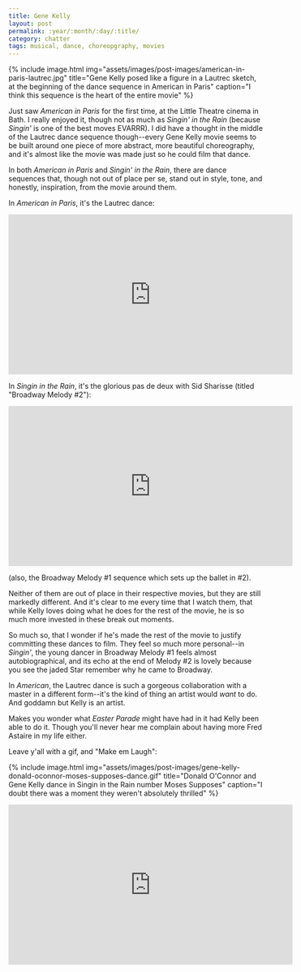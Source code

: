 ```yaml
---
title: Gene Kelly
layout: post
permalink: :year/:month/:day/:title/
category: chatter
tags: musical, dance, choreopgraphy, movies
---
```


{% include image.html
  img="assets/images/post-images/american-in-paris-lautrec.jpg"
  title="Gene Kelly posed like a figure in a Lautrec sketch, at the beginning of the dance sequence in American in Paris"
  caption="I think this sequence is the heart of the entire movie"
%}

Just saw _American in Paris_ for the first time, at the Little Theatre cinema in Bath. I really enjoyed it, though not as much as _Singin' in the Rain_ (because _Singin'_ is one of the best moves EVARRR). I did have a thought in the middle of the Lautrec dance sequence though--every Gene Kelly movie seems to be built around one piece of more abstract, more beautiful choreography, and it's almost like the movie was made just so he could film that dance.

<!-- more -->

In both _American in Paris_ and _Singin' in the Rain_, there are dance sequences that, though not out of place per se, stand out in style, tone, and honestly, inspiration, from the movie around them.

In _American in Paris_, it's the Lautrec dance:

<div class="videowrapper">
  <iframe width="560" height="315" src="https://www.youtube-nocookie.com/embed/Aj36fJIsW9s?rel=0&amp;showinfo=0" frameborder="0" allowfullscreen></iframe>
</div>

In _Singin in the Rain_, it's the glorious pas de deux with Sid Sharisse (titled "Broadway Melody #2"):

<div class="videowrapper">
  <iframe width="560" height="315" src="https://www.youtube-nocookie.com/embed/QOxpnWbzOco?rel=0&amp;showinfo=0" frameborder="0" allowfullscreen></iframe>
</div>

(also, the Broadway Melody #1 sequence which sets up the ballet in #2).

Neither of them are out of place in their respective movies, but they are still markedly different. And it's clear to me every time that I watch them, that while Kelly loves doing what he does for the rest of the movie, he is so much more invested in these break out moments.

So much so, that I wonder if he's made the rest of the movie to justify committing these dances to film. They feel so much more personal--in _Singin'_, the young dancer in Broadway Melody #1 feels almost autobiographical, and its echo at the end of Melody #2 is lovely because you see the jaded Star remember why he came to Broadway.

In _American_, the Lautrec dance is such a gorgeous collaboration with a master in a different form--it's the kind of thing an artist would _want_ to do. And goddamn but Kelly is an artist.

Makes you wonder what _Easter Parade_ might have had in it had Kelly been able to do it. Though you'll never hear me complain about having more Fred Astaire in my life either.

Leave y'all with a gif, and "Make em Laugh":

{% include image.html
  img="assets/images/post-images/gene-kelly-donald-oconnor-moses-supposes-dance.gif"
  title="Donald O'Connor and Gene Kelly dance in Singin in the Rain number Moses Supposes"
  caption="I doubt there was a moment they weren't absolutely thrilled"
%}

<div class="videowrapper"><iframe width="560" height="315" src="https://www.youtube-nocookie.com/embed/SND3v0i9uhE?rel=0&amp;showinfo=0" frameborder="0" allowfullscreen></iframe></div>
